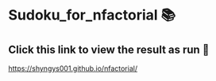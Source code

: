 # Sudoku_for_nfactorial 📚

## Click this link to view the result as run 📙
https://shyngys001.github.io/nfactorial/

